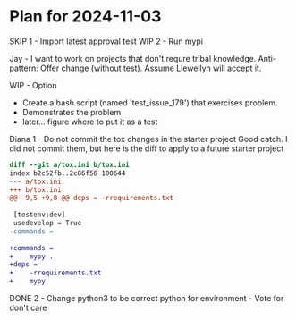 # Plan for 2024-11-03

SKIP 1 - Import latest approval test
WIP 2 - Run mypi

Jay - I want to work on projects that don't requre tribal knowledge.
Anti-pattern: Offer change (without test).  Assume Llewellyn will accept it.



WIP - Option
- Create a bash script (named 'test_issue_179') that exercises problem.
- Demonstrates the problem
- later... figure where to put it as a test


Diana
1 - Do not commit the tox changes in the starter project
   Good catch.  I did not commit them, but here is the diff to apply to a future starter project

```diff
diff --git a/tox.ini b/tox.ini
index b2c52fb..2c86f56 100644
--- a/tox.ini
+++ b/tox.ini
@@ -9,5 +9,8 @@ deps = -rrequirements.txt
 
 [testenv:dev]
 usedevelop = True
-commands =
-
+commands = 
+    mypy .
+deps = 
+    -rrequirements.txt
+    mypy

```
   
DONE 2 - Change python3 to be correct python for environment
	- Vote for don't care

